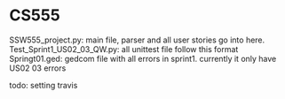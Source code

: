 # CS555

SSW555_project.py: main file, parser and all user stories go into here.
Test_Sprint1_US02_03_QW.py: all unittest file follow this format
Springt01.ged: gedcom file with all errors in sprint1. currently it only have US02 03 errors

todo: setting travis
